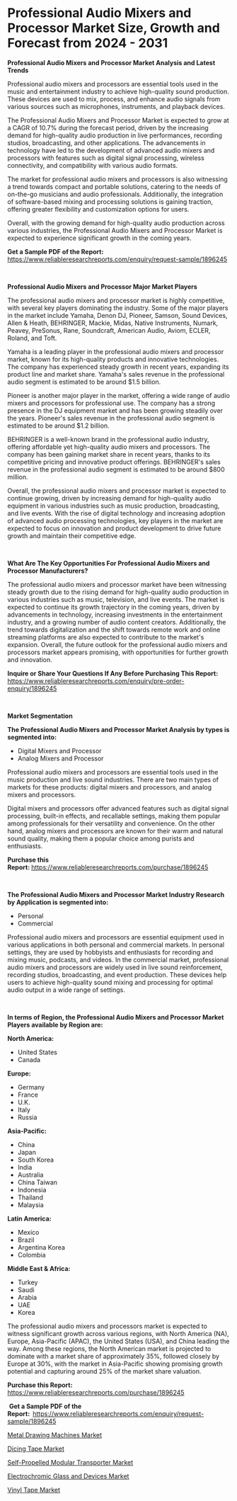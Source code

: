 <p><h1>Professional Audio Mixers and Processor Market Size, Growth and Forecast from 2024 - 2031</h1></p><p><strong>Professional Audio Mixers and Processor Market Analysis and Latest Trends</strong></p>
<p><p>Professional audio mixers and processors are essential tools used in the music and entertainment industry to achieve high-quality sound production. These devices are used to mix, process, and enhance audio signals from various sources such as microphones, instruments, and playback devices.</p><p>The Professional Audio Mixers and Processor Market is expected to grow at a CAGR of 10.7% during the forecast period, driven by the increasing demand for high-quality audio production in live performances, recording studios, broadcasting, and other applications. The advancements in technology have led to the development of advanced audio mixers and processors with features such as digital signal processing, wireless connectivity, and compatibility with various audio formats.</p><p>The market for professional audio mixers and processors is also witnessing a trend towards compact and portable solutions, catering to the needs of on-the-go musicians and audio professionals. Additionally, the integration of software-based mixing and processing solutions is gaining traction, offering greater flexibility and customization options for users.</p><p>Overall, with the growing demand for high-quality audio production across various industries, the Professional Audio Mixers and Processor Market is expected to experience significant growth in the coming years.</p></p>
<p><strong>Get a Sample PDF of the Report:&nbsp;</strong> <a href="https://www.reliableresearchreports.com/enquiry/request-sample/1896245">https://www.reliableresearchreports.com/enquiry/request-sample/1896245</a></p>
<p>&nbsp;</p>
<p><strong>Professional Audio Mixers and Processor Major Market Players</strong></p>
<p><p>The professional audio mixers and processor market is highly competitive, with several key players dominating the industry. Some of the major players in the market include Yamaha, Denon DJ, Pioneer, Samson, Sound Devices, Allen & Heath, BEHRINGER, Mackie, Midas, Native Instruments, Numark, Peavey, PreSonus, Rane, Soundcraft, American Audio, Aviom, ECLER, Roland, and Toft.</p><p>Yamaha is a leading player in the professional audio mixers and processor market, known for its high-quality products and innovative technologies. The company has experienced steady growth in recent years, expanding its product line and market share. Yamaha's sales revenue in the professional audio segment is estimated to be around $1.5 billion.</p><p>Pioneer is another major player in the market, offering a wide range of audio mixers and processors for professional use. The company has a strong presence in the DJ equipment market and has been growing steadily over the years. Pioneer's sales revenue in the professional audio segment is estimated to be around $1.2 billion.</p><p>BEHRINGER is a well-known brand in the professional audio industry, offering affordable yet high-quality audio mixers and processors. The company has been gaining market share in recent years, thanks to its competitive pricing and innovative product offerings. BEHRINGER's sales revenue in the professional audio segment is estimated to be around $800 million.</p><p>Overall, the professional audio mixers and processor market is expected to continue growing, driven by increasing demand for high-quality audio equipment in various industries such as music production, broadcasting, and live events. With the rise of digital technology and increasing adoption of advanced audio processing technologies, key players in the market are expected to focus on innovation and product development to drive future growth and maintain their competitive edge.</p></p>
<p>&nbsp;</p>
<p><strong>What Are The Key Opportunities For Professional Audio Mixers and Processor Manufacturers?</strong></p>
<p><p>The professional audio mixers and processor market have been witnessing steady growth due to the rising demand for high-quality audio production in various industries such as music, television, and live events. The market is expected to continue its growth trajectory in the coming years, driven by advancements in technology, increasing investments in the entertainment industry, and a growing number of audio content creators. Additionally, the trend towards digitalization and the shift towards remote work and online streaming platforms are also expected to contribute to the market's expansion. Overall, the future outlook for the professional audio mixers and processors market appears promising, with opportunities for further growth and innovation.</p></p>
<p><strong>Inquire or Share Your Questions If Any Before Purchasing This Report:</strong> <a href="https://www.reliableresearchreports.com/enquiry/pre-order-enquiry/1896245">https://www.reliableresearchreports.com/enquiry/pre-order-enquiry/1896245</a></p>
<p>&nbsp;</p>
<p><strong>Market Segmentation</strong></p>
<p><strong>The Professional Audio Mixers and Processor Market Analysis by types is segmented into:</strong></p>
<p><ul><li>Digital Mixers and Processor</li><li>Analog Mixers and Processor</li></ul></p>
<p><p>Professional audio mixers and processors are essential tools used in the music production and live sound industries. There are two main types of markets for these products: digital mixers and processors, and analog mixers and processors. </p><p>Digital mixers and processors offer advanced features such as digital signal processing, built-in effects, and recallable settings, making them popular among professionals for their versatility and convenience. On the other hand, analog mixers and processors are known for their warm and natural sound quality, making them a popular choice among purists and enthusiasts.</p></p>
<p><strong>Purchase this Report:&nbsp;</strong><a href="https://www.reliableresearchreports.com/purchase/1896245">https://www.reliableresearchreports.com/purchase/1896245</a></p>
<p>&nbsp;</p>
<p><strong>The Professional Audio Mixers and Processor Market Industry Research by Application is segmented into:</strong></p>
<p><ul><li>Personal</li><li>Commercial</li></ul></p>
<p><p>Professional audio mixers and processors are essential equipment used in various applications in both personal and commercial markets. In personal settings, they are used by hobbyists and enthusiasts for recording and mixing music, podcasts, and videos. In the commercial market, professional audio mixers and processors are widely used in live sound reinforcement, recording studios, broadcasting, and event production. These devices help users to achieve high-quality sound mixing and processing for optimal audio output in a wide range of settings.</p></p>
<p>&nbsp;</p>
<p><strong>In terms of Region, the Professional Audio Mixers and Processor Market Players available by Region are:</strong></p>
<p>
    <p> <strong> North America: </strong>
        <ul>
            <li>United States</li>
            <li>Canada</li>
        </ul>
        </p> 
    <p> <strong> Europe: </strong>
        <ul>
            <li>Germany</li>
            <li>France</li>
            <li>U.K.</li>
            <li>Italy</li>
            <li>Russia</li>
        </ul>
        </p> 
    <p> <strong> Asia-Pacific: </strong>
        <ul>
            <li>China</li>
            <li>Japan</li>
            <li>South Korea</li>
            <li>India</li>
            <li>Australia</li>
            <li>China Taiwan</li>
            <li>Indonesia</li>
            <li>Thailand</li>
            <li>Malaysia</li>
        </ul>
        </p> 
    <p> <strong> Latin America: </strong>
        <ul>
            <li>Mexico</li>
            <li>Brazil</li>
            <li>Argentina Korea</li>
            <li>Colombia</li>
        </ul>
        </p> 
    <p> <strong> Middle East & Africa: </strong>
        <ul>
            <li>Turkey</li>
            <li>Saudi</li>
            <li>Arabia</li>
            <li>UAE</li>
            <li>Korea</li>
        </ul>
    </p>
    </p>
<p><p>The professional audio mixers and processors market is expected to witness significant growth across various regions, with North America (NA), Europe, Asia-Pacific (APAC), the United States (USA), and China leading the way. Among these regions, the North American market is projected to dominate with a market share of approximately 35%, followed closely by Europe at 30%, with the market in Asia-Pacific showing promising growth potential and capturing around 25% of the market share valuation.</p></p>
<p><strong>Purchase this Report: </strong><a href="https://www.reliableresearchreports.com/purchase/1896245">https://www.reliableresearchreports.com/purchase/1896245</a></p>
<p>&nbsp;<strong>Get a Sample PDF of the Report:&nbsp;&nbsp;</strong><a href="https://www.reliableresearchreports.com/enquiry/request-sample/1896245">https://www.reliableresearchreports.com/enquiry/request-sample/1896245</a></p>
<p><strong></strong></p>
<p><p><a href="https://github.com/changoleonlaverguenzanoexiste/Market-Research-Report-List-2/blob/main/metal-drawing-machines-market.md">Metal Drawing Machines Market</a></p><p><a href="https://view.publitas.com/reportprime-1/dicing-tape-market-growth-market-trends-covid-19-impact-and-forecasts-for-period-from-2024-2031/">Dicing Tape Market</a></p><p><a href="https://automatic-knee-4c7.notion.site/Self-Propelled-Modular-Transporter-Market-Size-Global-Industry-Overview-Market-Segmentation-and-Fo-b87550f4742f44f6a65050c48ccdff84">Self-Propelled Modular Transporter Market</a></p><p><a href="https://pretty-mail-caf.notion.site/Electrochromic-Glass-and-Devices-Market-Size-Share-Trends-Analysis-Report-By-Material-By-Type-B-1132ce1642ce4fe4ab9504b6107cd777">Electrochromic Glass and Devices Market</a></p><p><a href="https://view.publitas.com/reportprime-1/decoding-the-vinyl-tape-market-a-deep-dive-into-the-latest-market-trends-market-segmentation-and-competitive-analysis/">Vinyl Tape Market</a></p></p>